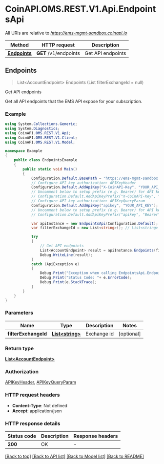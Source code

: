 # CoinAPI.OMS.REST.V1.Api.EndpointsApi

All URIs are relative to *https://ems-mgmt-sandbox.coinapi.io*

Method | HTTP request | Description
------------- | ------------- | -------------
[**Endpoints**](EndpointsApi.md#endpoints) | **GET** /v1/endpoints | Get API endpoints



## Endpoints

> List&lt;AccountEndpoint&gt; Endpoints (List<string> filterExchangeId = null)

Get API endpoints

Get all API endpoints that the EMS API expose for your subscription.

### Example

```csharp
using System.Collections.Generic;
using System.Diagnostics;
using CoinAPI.OMS.REST.V1.Api;
using CoinAPI.OMS.REST.V1.Client;
using CoinAPI.OMS.REST.V1.Model;

namespace Example
{
    public class EndpointsExample
    {
        public static void Main()
        {
            Configuration.Default.BasePath = "https://ems-mgmt-sandbox.coinapi.io";
            // Configure API key authorization: APIKeyHeader
            Configuration.Default.AddApiKey("X-CoinAPI-Key", "YOUR_API_KEY");
            // Uncomment below to setup prefix (e.g. Bearer) for API key, if needed
            // Configuration.Default.AddApiKeyPrefix("X-CoinAPI-Key", "Bearer");
            // Configure API key authorization: APIKeyQueryParam
            Configuration.Default.AddApiKey("apikey", "YOUR_API_KEY");
            // Uncomment below to setup prefix (e.g. Bearer) for API key, if needed
            // Configuration.Default.AddApiKeyPrefix("apikey", "Bearer");

            var apiInstance = new EndpointsApi(Configuration.Default);
            var filterExchangeId = new List<string>(); // List<string> | Exchange id (optional) 

            try
            {
                // Get API endpoints
                List<AccountEndpoint> result = apiInstance.Endpoints(filterExchangeId);
                Debug.WriteLine(result);
            }
            catch (ApiException e)
            {
                Debug.Print("Exception when calling EndpointsApi.Endpoints: " + e.Message );
                Debug.Print("Status Code: "+ e.ErrorCode);
                Debug.Print(e.StackTrace);
            }
        }
    }
}
```

### Parameters


Name | Type | Description  | Notes
------------- | ------------- | ------------- | -------------
 **filterExchangeId** | [**List&lt;string&gt;**](string.md)| Exchange id | [optional] 

### Return type

[**List&lt;AccountEndpoint&gt;**](AccountEndpoint.md)

### Authorization

[APIKeyHeader](../README.md#APIKeyHeader), [APIKeyQueryParam](../README.md#APIKeyQueryParam)

### HTTP request headers

- **Content-Type**: Not defined
- **Accept**: application/json


### HTTP response details
| Status code | Description | Response headers |
|-------------|-------------|------------------|
| **200** | OK |  -  |

[[Back to top]](#)
[[Back to API list]](../README.md#documentation-for-api-endpoints)
[[Back to Model list]](../README.md#documentation-for-models)
[[Back to README]](../README.md)

